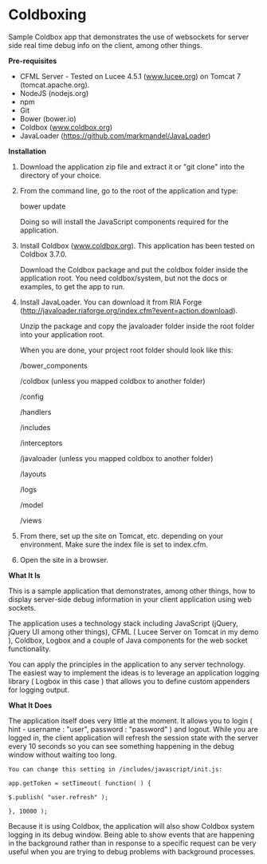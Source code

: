 # Coldboxing
Sample Coldbox app that demonstrates the use of websockets for server side real time debug info on the client, among other things.

**Pre-requisites**

- CFML Server - Tested on Lucee 4.5.1 (www.lucee.org) on Tomcat 7 (tomcat.apache.org).
- NodeJS (nodejs.org)
- npm 
- Git
- Bower (bower.io)
- Coldbox (www.coldbox.org)
- JavaLoader (https://github.com/markmandel/JavaLoader)

**Installation**

1. Download the application zip file and extract it or "git clone" into the directory of your choice.

2. From the command line, go to the root of the application and type:

   bower update

   Doing so will install the JavaScript components required for the application.

3. Install Coldbox (www.coldbox.org). This application has been tested on Coldbox 3.7.0. 

   Download the Coldbox package and put the coldbox folder inside the application root. You need coldbox/system, but not the docs or examples, to get the app to run.

4. Install JavaLoader. You can download it from RIA Forge (http://javaloader.riaforge.org/index.cfm?event=action.download). 

   Unzip the package and copy the javaloader folder inside the root folder into your application root.

   When you are done, your project root folder should look like this:

   /bower_components

   /coldbox (unless you mapped coldbox to another folder)

   /config

   /handlers

   /includes

   /interceptors

   /javaloader (unless you mapped coldbox to another folder)

   /layouts

   /logs

   /model

   /views


5. From there, set up the site on Tomcat, etc. depending on your environment. Make sure the index file is set to index.cfm.

6. Open the site in a browser. 

**What It Is**

This is a sample application that demonstrates, among other things, how to display server-side debug information in your client application using web sockets.

The application uses a technology stack including JavaScript (jQuery, jQuery UI among other things), CFML ( Lucee Server on Tomcat in my demo ), Coldbox, Logbox and a couple of Java components for the web socket functionality.

You can apply the principles in the application to any server technology. The easiest way to implement the ideas is to leverage an application logging library ( Logbox in this case ) that allows you to define custom appenders for logging output.

**What It Does**

The application itself does very little at the moment. It allows you to login ( hint - username : "user", password : "password" ) and logout. 
While you are logged in, the client application will refresh the session state with the server every 10 seconds so you can see something happening in the debug window without waiting too long. 

	You can change this setting in /includes/javascript/init.js:

	app.getToken = setTimeout( function( ) {
	
	$.publish( "user.refresh" );
	
	}, 10000 );

Because it is using Coldbox, the application will also show Coldbox system logging in its debug window. Being able to show events that are happening in the background rather than in response to a specific request can be very useful when you are trying to debug problems with background processes.
